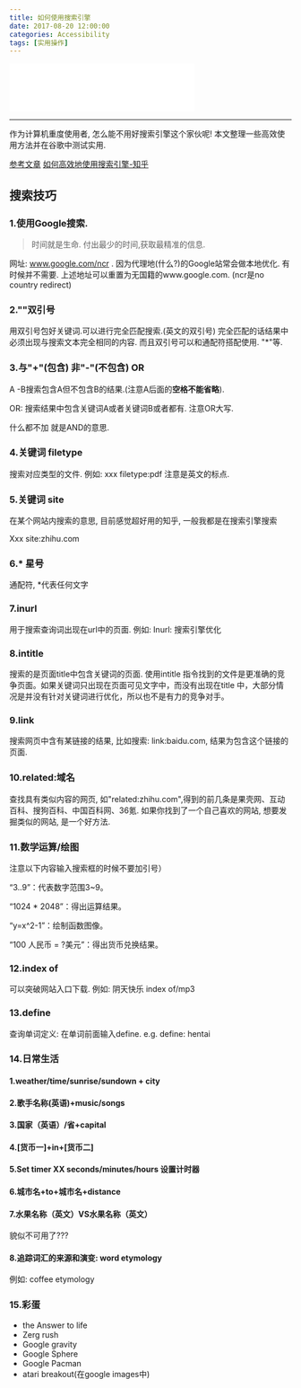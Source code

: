 ```yaml
---
title: 如何使用搜索引擎
date: 2017-08-20 12:00:00
categories: Accessibility
tags: [实用操作]
---
```


<iframe frameborder="no" border="0" marginwidth="0" marginheight="0" width=330 height=86 src="//music.163.com/outchain/player?type=2&id=20952182&auto=1&height=66"></iframe>

---

作为计算机重度使用者, 怎么能不用好搜索引擎这个家伙呢!  本文整理一些高效使用方法并在谷歌中测试实用.

[参考文章](http://www.jianshu.com/p/5a0a281d9032) [如何高效地使用搜索引擎-知乎](https://www.zhihu.com/question/28013848) 

## 搜索技巧

### 1.使用Google搜索.

> 时间就是生命. 付出最少的时间,获取最精准的信息.

网址: www.google.com/ncr . 因为代理地(什么?)的Google站常会做本地优化. 有时候并不需要. 上述地址可以重置为无国籍的www.google.com. (ncr是no country redirect)

### 2.""双引号

用双引号包好关键词.可以进行完全匹配搜索.(英文的双引号) 完全匹配的话结果中必须出现与搜索文本完全相同的内容. 而且双引号可以和通配符搭配使用. "*"等.

### 3.与"+"(包含) 非"-"(不包含) OR

A -B搜索包含A但不包含B的结果.(注意A后面的**空格不能省略**).

OR: 搜索结果中包含关键词A或者关键词B或者都有. 注意OR大写.

什么都不加 就是AND的意思.

### 4.关键词 filetype

搜索对应类型的文件. 例如: xxx filetype:pdf 注意是英文的标点.

### 5.关键词 site

在某个网站内搜索的意思,  目前感觉超好用的知乎, 一般我都是在搜索引擎搜索 

Xxx site:zhihu.com 

### 6.* 星号 

通配符, *代表任何文字

### 7.inurl

用于搜索查询词出现在url中的页面. 例如: Inurl: 搜索引擎优化

### 8.intitle

搜索的是页面title中包含关键词的页面. 使用intitle 指令找到的文件是更准确的竞争页面。如果关键词只出现在页面可见文字中，而没有出现在title 中，大部分情况是并没有针对关键词进行优化，所以也不是有力的竞争对手。

### 9.link

搜索网页中含有某链接的结果, 比如搜索: link:baidu.com, 结果为包含这个链接的页面.

### 10.related:域名

查找具有类似内容的网页, 如"related:zhihu.com",得到的前几条是果壳网、互动百科、搜狗百科、中国百科网、36氪. 如果你找到了一个自己喜欢的网站, 想要发掘类似的网站, 是一个好方法.

### 11.数学运算/绘图

注意以下内容输入搜索框的时候不要加引号）

“3..9”：代表数字范围3~9。

“1024 * 2048”：得出运算结果。

“y=x^2-1”：绘制函数图像。

“100 人民币 = ?美元”：得出货币兑换结果。

### 12.index of

可以突破网站入口下载. 例如: 阴天快乐 index of/mp3

### 13.define

查询单词定义: 在单词前面输入define. e.g. define: hentai

### 14.日常生活

#### 1.weather/time/sunrise/sundown + city

#### 2.歌手名称(英语)+music/songs

#### 3.国家（英语）/省+capital

#### 4.[货币一]+in+[货币二]

#### 5.**Set timer XX seconds/minutes/hours** 设置计时器

#### 6.城市名+to+城市名+distance

#### 7.水果名称（英文）VS水果名称（英文） 

貌似不可用了???

#### 8.追踪词汇的来源和演变: word etymology 

例如: coffee etymology

### 15.彩蛋

- the Answer to life
- Zerg rush
- Google gravity
- Google Sphere
- Google Pacman
- atari breakout(在google images中)





